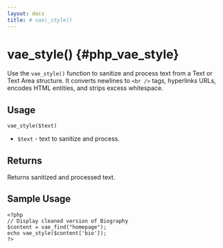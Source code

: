 ```yaml
---
layout: docs
title: # vae\_style()
---
```


# vae\_style() {#php_vae_style}

Use the `vae_style()` function to sanitize and process text from a Text
or Text Area structure. It converts newlines to `<br />` tags,
hyperlinks URLs, encodes HTML entities, and strips excess whitespace.

## Usage

`vae_style($text)`

-   `$text` - text to sanitize and process.

## Returns

Returns sanitized and processed text.

## Sample Usage

    <?php
    // Display cleaned version of Biography
    $content = vae_find("homepage");
    echo vae_style($content['bio']); 
    ?>
